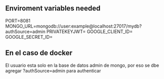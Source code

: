 ## Enviroment variables needed

PORT=8081
MONGO_URL=mongodb://user:example@localhost:27017/mydb?authSource=admin
PRIVATEKEYJWT=
GOOGLE_CLIENT_ID=
GOOGLE_SECRET_ID=

## En el caso de docker

El usuario esta solo en la base de datos admin de mongo, por eso se dbe agregar
?authSource=admin para authenticar
